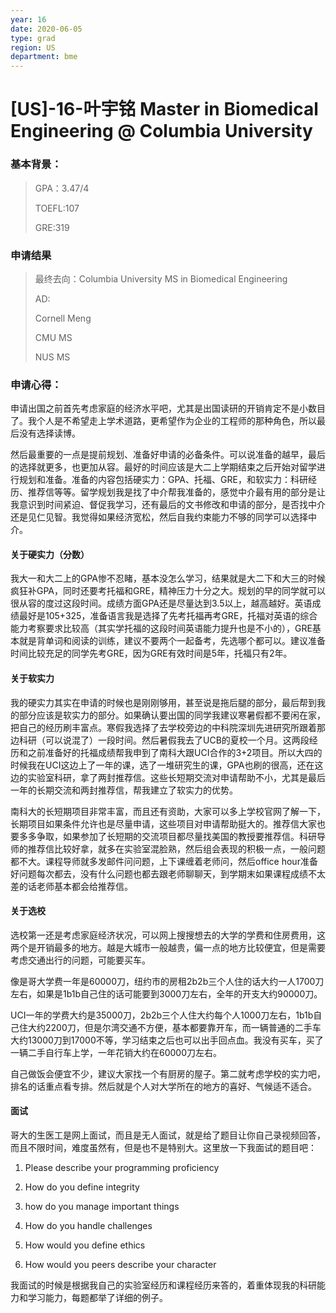 ```yaml
---
year: 16
date: 2020-06-05
type: grad
region: US
department: bme
---
```


# [US]-16-叶宇铭 Master in Biomedical Engineering @ Columbia University

### 基本背景：

> GPA：3.47/4
>
> TOEFL:107
>
> GRE:319

### 申请结果

> 最终去向：Columbia University MS in Biomedical Engineering
>
> AD:
>
> Cornell Meng
>
> CMU MS
>
> NUS MS

### 申请心得：

申请出国之前首先考虑家庭的经济水平吧，尤其是出国读研的开销肯定不是小数目了。我个人是不希望走上学术道路，更希望作为企业的工程师的那种角色，所以最后没有选择读博。

然后最重要的一点是提前规划、准备好申请的必备条件。可以说准备的越早，最后的选择就更多，也更加从容。最好的时间应该是大二上学期结束之后开始对留学进行规划和准备。准备的内容包括硬实力：GPA、托福、GRE，和软实力：科研经历、推荐信等等。留学规划我是找了中介帮我准备的，感觉中介最有用的部分是让我意识到时间紧迫、督促我学习，还有最后的文书修改和申请的部分，是否找中介还是见仁见智。我觉得如果经济宽松，然后自我约束能力不够的同学可以选择中介。

#### 关于硬实力（分数）

我大一和大二上的GPA惨不忍睹，基本没怎么学习，结果就是大二下和大三的时候疯狂补GPA，同时还要考托福和GRE，精神压力十分之大。规划的早的同学就可以很从容的度过这段时间。成绩方面GPA还是尽量达到3.5以上，越高越好。英语成绩最好是105+325，准备语言我是选择了先考托福再考GRE，托福对英语的综合能力考察要求比较高（其实学托福的这段时间英语能力提升也是不小的），GRE基本就是背单词和阅读的训练，建议不要两个一起备考，先选哪个都可以。建议准备时间比较充足的同学先考GRE，因为GRE有效时间是5年，托福只有2年。

#### 关于软实力

我的硬实力其实在申请的时候也是刚刚够用，甚至说是拖后腿的部分，最后帮到我的部分应该是软实力的部分。如果确认要出国的同学我建议寒暑假都不要闲在家，把自己的经历刷丰富点。寒假我选择了去学校旁边的中科院深圳先进研究所跟着那边科研（可以说混了）一段时间。然后暑假我去了UCB的夏校一个月。这两段经历和之前准备好的托福成绩帮我申到了南科大跟UCI合作的3+2项目。所以大四的时候我在UCI这边上了一年的课，选了一堆研究生的课，GPA也刷的很高，还在这边的实验室科研，拿了两封推荐信。这些长短期交流对申请帮助不小，尤其是最后一年的长期交流和两封推荐信，帮我建立了软实力的优势。

南科大的长短期项目非常丰富，而且还有资助，大家可以多上学校官网了解一下，长期项目如果条件允许也是尽量申请，这些项目对申请帮助挺大的。推荐信大家也要多多争取，如果参加了长短期的交流项目都尽量找美国的教授要推荐信。科研导师的推荐信比较好拿，就多在实验室混脸熟，然后组会表现的积极一点，一般问题都不大。课程导师就多发邮件问问题，上下课缠着老师问，然后office hour准备好问题每次都去，没有什么问题也都去跟老师聊聊天，到学期末如果课程成绩不太差的话老师基本都会给推荐信。

#### 关于选校

选校第一还是考虑家庭经济状况，可以网上搜搜想去的大学的学费和住房费用，这两个是开销最多的地方。越是大城市一般越贵，偏一点的地方比较便宜，但是需要考虑交通出行的问题，可能要买车。

像是哥大学费一年是60000刀，纽约市的房租2b2b三个人住的话大约一人1700刀左右，如果是1b1b自己住的话可能要到3000刀左右，全年的开支大约90000刀。

UCI一年的学费大约是35000刀，2b2b三个人住大约每个人1000刀左右，1b1b自己住大约2200刀，但是尔湾交通不方便，基本都要靠开车，而一辆普通的二手车大约13000刀到17000不等，学习结束之后也可以出手回点血。我没有买车，买了一辆二手自行车上学，一年花销大约在60000刀左右。

自己做饭会便宜不少，建议大家找一个有厨房的屋子。第二就考虑学校的实力吧，排名的话重点看专排。然后就是个人对大学所在的地方的喜好、气候适不适合。

#### 面试

哥大的生医工是网上面试，而且是无人面试，就是给了题目让你自己录视频回答，而且不限时间，难度虽然有，但是也不是特别大。这里放一下我面试的题目吧：

1. Please describe your programming proficiency

2. How do you define integrity

3. how do you manage important things

4. How do you handle challenges

5. How would you define ethics

6. How would you peers describe your character

我面试的时候是根据我自己的实验室经历和课程经历来答的，着重体现我的科研能力和学习能力，每题都举了详细的例子。
